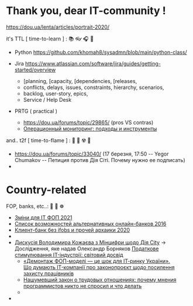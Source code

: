 # Thank you, dear IT-community !

https://dou.ua/lenta/articles/portrait-2020/

it's TTL [ time-to-learn ] :  📚 👓 🎧 🎤 
- Python  https://github.com/khomah8/sysadmn/blob/main/python-class/

- Jira  https://www.atlassian.com/software/jira/guides/getting-started/overview 
  - [planning, [capacity, [dependencies, [releases, 
  - conflicts, delays, issues, constraints, hierarchy, scenarios, 
  - backlog, user-story, epics, 
  - Service / Help Desk 
- PRTG  ( practical )
  - https://dou.ua/forums/topic/29865/ (pros VS contras)
  - [Операционный мониторинг: подходы и инструменты](https://dou.ua/forums/topic/32560/)

and.. t2f [ time-to-flame ] :  🤔 🦩 ☢️ 🔋 
- https://dou.ua/forums/topic/33040/ (17 березня, 17:50 -- Yegor Chumakov -- Петиция против Дія Сіті. Почему нужно ее подписать)
- 

# Country-related

FOP, banks, etc..:  🏦 🎠 ☸️  
- [Зміни для ІТ ФОП 2021](https://dou.ua/forums/topic/32458/?)
- [Список возможностей альтернативных онлайн-банков 2016](https://dou.ua/forums/topic/19404/)
- [Клиент-банк без ifobs и прочей архаики 2020](https://dou.ua/forums/topic/30947/)
- 
- [ Дискусія Володимира Кожаєва з Мінцифри щодо Дія City](https://dou.ua/forums/topic/33102/) -> Дослідження, яке надав Олександр Борняков [Податкове стимулювання IT-індустрії: світовий досвід](https://thepage.ua/ua/special-projects/podatkove-stimulyuvannya-it-industriyi-svitovij-dosvid)
  - [«Демонтаж ФОП-моделі — це шок для ІТ-ринку України». Що думають IT-компанії про законопроєкт щодо посилення захисту працівників](https://dou.ua/lenta/articles/opinions-on-draft-law-on-strengthening-employees-protection)
  - [ Нашумевший закон о трудовых отношениях: почему мнения программистов никто не спросил и что делать](https://dou.ua/lenta/columns/developer-about-labour-law/)
  - 
- 

